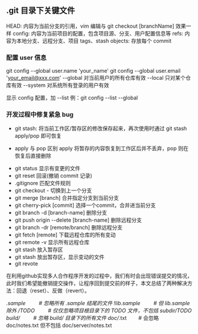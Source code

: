 ## .git 目录下关键文件
HEAD: 内容为当前分支的引用，vim 编辑与 git checkout [branchName] 效果一样
config: 内容为当前项目的配置，包含项目源、分支、用户配置信息等
refs: 内容为本地分支、远程分支、项目 tags、stash
objects: 存放每个 commit

### 配置 user 信息
git config --global user.name 'your_name'
git config --global user.email 'your_email@xxx.com'
--global 对当前用户的所有仓库有效
--local 只对某个仓库有效
--system 对系统所有登录的用户有效

显示 config 配置，加 --list
例：git config --list --global

### 开发过程中修复紧急 bug
- git stash: 将当前工作区/暂存区的修改保存起来，再次使用时通过 git stash apply/pop 即可恢复
+ apply 与 pop 区别
apply 将暂存的内容恢复到工作区后并不丢弃，pop 则在恢复后直接删除

- git status 显示有变更的文件
- git reset 回滚(撤销 commit 记录)
- .gitignore 匹配文件规则
- git checkout - 切换到上一个分支
- git merge [branch] 合并指定分支到当前分支
- git cherry-pick [commit] 选择一个commit，合并进当前分支
- git branch -d [branch-name] 删除分支
- git push origin --delete [branch-name] 删除远程分支
- git branch -dr [remote/branch] 删除远程分支
- git fetch [remote] 下载远程仓库的所有变动
- git remote -v 显示所有远程仓库
- git stash 放入暂存区
- git stash 放出暂存区，显示变动的文件
- git revote

在利用github实现多人合作程序开发的过程中，我们有时会出现错误提交的情况，此时我们希望能撤销提交操作，让程序回到提交前的样子，本文总结了两种解决方法：回退（reset）、反做（revert）。


*.sample 　　 # 忽略所有 .sample 结尾的文件
!lib.sample 　　 # 但 lib.sample 除外
/TODO 　　 # 仅仅忽略项目根目录下的 TODO 文件，不包括 subdir/TODO
build/ 　　 # 忽略 build/ 目录下的所有文件
doc/*.txt 　　# 会忽略 doc/notes.txt 但不包括 doc/server/notes.txt
